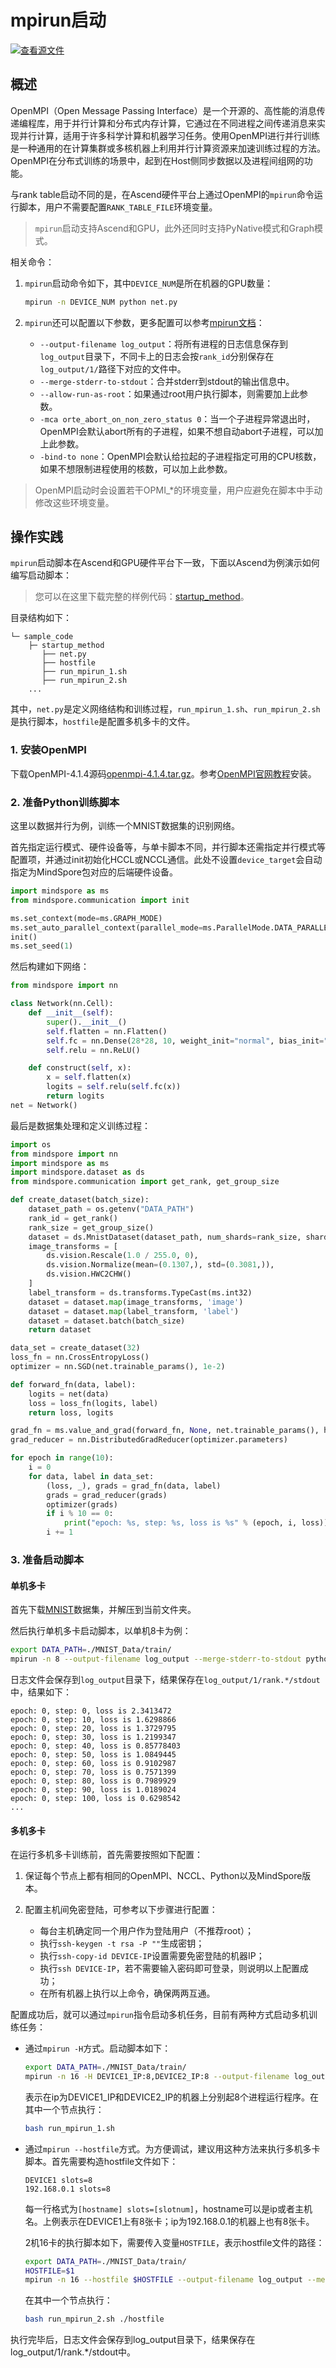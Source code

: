 # mpirun启动

[![查看源文件](https://mindspore-website.obs.cn-north-4.myhuaweicloud.com/website-images/br_base/resource/_static/logo_source.svg)](https://gitee.com/mindspore/docs/blob/br_base/tutorials/experts/source_zh_cn/parallel/mpirun.md)

## 概述

OpenMPI（Open Message Passing Interface）是一个开源的、高性能的消息传递编程库，用于并行计算和分布式内存计算，它通过在不同进程之间传递消息来实现并行计算，适用于许多科学计算和机器学习任务。使用OpenMPI进行并行训练是一种通用的在计算集群或多核机器上利用并行计算资源来加速训练过程的方法。OpenMPI在分布式训练的场景中，起到在Host侧同步数据以及进程间组网的功能。

与rank table启动不同的是，在Ascend硬件平台上通过OpenMPI的`mpirun`命令运行脚本，用户不需要配置`RANK_TABLE_FILE`环境变量。

> `mpirun`启动支持Ascend和GPU，此外还同时支持PyNative模式和Graph模式。

相关命令：

1. `mpirun`启动命令如下，其中`DEVICE_NUM`是所在机器的GPU数量：

    ```bash
    mpirun -n DEVICE_NUM python net.py
    ```

2. `mpirun`还可以配置以下参数，更多配置可以参考[mpirun文档](https://www.open-mpi.org/doc/current/man1/mpirun.1.php)：

    - `--output-filename log_output`：将所有进程的日志信息保存到`log_output`目录下，不同卡上的日志会按`rank_id`分别保存在`log_output/1/`路径下对应的文件中。
    - `--merge-stderr-to-stdout`：合并stderr到stdout的输出信息中。
    - `--allow-run-as-root`：如果通过root用户执行脚本，则需要加上此参数。
    - `-mca orte_abort_on_non_zero_status 0`：当一个子进程异常退出时，OpenMPI会默认abort所有的子进程，如果不想自动abort子进程，可以加上此参数。
    - `-bind-to none`：OpenMPI会默认给拉起的子进程指定可用的CPU核数，如果不想限制进程使用的核数，可以加上此参数。

> OpenMPI启动时会设置若干OPMI_*的环境变量，用户应避免在脚本中手动修改这些环境变量。

## 操作实践

`mpirun`启动脚本在Ascend和GPU硬件平台下一致，下面以Ascend为例演示如何编写启动脚本：

> 您可以在这里下载完整的样例代码：[startup_method](https://gitee.com/mindspore/docs/tree/br_base/docs/sample_code/startup_method)。

目录结构如下：

```text
└─ sample_code
    ├─ startup_method
       ├── net.py
       ├── hostfile
       ├── run_mpirun_1.sh
       ├── run_mpirun_2.sh
    ...
```

其中，`net.py`是定义网络结构和训练过程，`run_mpirun_1.sh`、`run_mpirun_2.sh`是执行脚本，`hostfile`是配置多机多卡的文件。

### 1. 安装OpenMPI

下载OpenMPI-4.1.4源码[openmpi-4.1.4.tar.gz](https://www.open-mpi.org/software/ompi/v4.1/)。参考[OpenMPI官网教程](https://www.open-mpi.org/faq/?category=building#easy-build)安装。

### 2. 准备Python训练脚本

这里以数据并行为例，训练一个MNIST数据集的识别网络。

首先指定运行模式、硬件设备等，与单卡脚本不同，并行脚本还需指定并行模式等配置项，并通过init初始化HCCL或NCCL通信。此处不设置`device_target`会自动指定为MindSpore包对应的后端硬件设备。

```python
import mindspore as ms
from mindspore.communication import init

ms.set_context(mode=ms.GRAPH_MODE)
ms.set_auto_parallel_context(parallel_mode=ms.ParallelMode.DATA_PARALLEL, gradients_mean=True)
init()
ms.set_seed(1)
```

然后构建如下网络：

```python
from mindspore import nn

class Network(nn.Cell):
    def __init__(self):
        super().__init__()
        self.flatten = nn.Flatten()
        self.fc = nn.Dense(28*28, 10, weight_init="normal", bias_init="zeros")
        self.relu = nn.ReLU()

    def construct(self, x):
        x = self.flatten(x)
        logits = self.relu(self.fc(x))
        return logits
net = Network()
```

最后是数据集处理和定义训练过程：

```python
import os
from mindspore import nn
import mindspore as ms
import mindspore.dataset as ds
from mindspore.communication import get_rank, get_group_size

def create_dataset(batch_size):
    dataset_path = os.getenv("DATA_PATH")
    rank_id = get_rank()
    rank_size = get_group_size()
    dataset = ds.MnistDataset(dataset_path, num_shards=rank_size, shard_id=rank_id)
    image_transforms = [
        ds.vision.Rescale(1.0 / 255.0, 0),
        ds.vision.Normalize(mean=(0.1307,), std=(0.3081,)),
        ds.vision.HWC2CHW()
    ]
    label_transform = ds.transforms.TypeCast(ms.int32)
    dataset = dataset.map(image_transforms, 'image')
    dataset = dataset.map(label_transform, 'label')
    dataset = dataset.batch(batch_size)
    return dataset

data_set = create_dataset(32)
loss_fn = nn.CrossEntropyLoss()
optimizer = nn.SGD(net.trainable_params(), 1e-2)

def forward_fn(data, label):
    logits = net(data)
    loss = loss_fn(logits, label)
    return loss, logits

grad_fn = ms.value_and_grad(forward_fn, None, net.trainable_params(), has_aux=True)
grad_reducer = nn.DistributedGradReducer(optimizer.parameters)

for epoch in range(10):
    i = 0
    for data, label in data_set:
        (loss, _), grads = grad_fn(data, label)
        grads = grad_reducer(grads)
        optimizer(grads)
        if i % 10 == 0:
            print("epoch: %s, step: %s, loss is %s" % (epoch, i, loss))
        i += 1
```

### 3. 准备启动脚本

#### 单机多卡

首先下载[MNIST](http://mindspore-website.obs.cn-north-4.myhuaweicloud.com/notebook/datasets/MNIST_Data.zip)数据集，并解压到当前文件夹。

然后执行单机多卡启动脚本，以单机8卡为例：

```bash
export DATA_PATH=./MNIST_Data/train/
mpirun -n 8 --output-filename log_output --merge-stderr-to-stdout python net.py
```

日志文件会保存到`log_output`目录下，结果保存在`log_output/1/rank.*/stdout`中，结果如下：

```text
epoch: 0, step: 0, loss is 2.3413472
epoch: 0, step: 10, loss is 1.6298866
epoch: 0, step: 20, loss is 1.3729795
epoch: 0, step: 30, loss is 1.2199347
epoch: 0, step: 40, loss is 0.85778403
epoch: 0, step: 50, loss is 1.0849445
epoch: 0, step: 60, loss is 0.9102987
epoch: 0, step: 70, loss is 0.7571399
epoch: 0, step: 80, loss is 0.7989929
epoch: 0, step: 90, loss is 1.0189024
epoch: 0, step: 100, loss is 0.6298542
...
```

#### 多机多卡

在运行多机多卡训练前，首先需要按照如下配置：

1. 保证每个节点上都有相同的OpenMPI、NCCL、Python以及MindSpore版本。

2. 配置主机间免密登陆，可参考以下步骤进行配置：
    - 每台主机确定同一个用户作为登陆用户（不推荐root）；
    - 执行`ssh-keygen -t rsa -P ""`生成密钥；
    - 执行`ssh-copy-id DEVICE-IP`设置需要免密登陆的机器IP；
    - 执行`ssh DEVICE-IP`，若不需要输入密码即可登录，则说明以上配置成功；
    - 在所有机器上执行以上命令，确保两两互通。

配置成功后，就可以通过`mpirun`指令启动多机任务，目前有两种方式启动多机训练任务：

- 通过`mpirun -H`方式。启动脚本如下：

    ```bash
    export DATA_PATH=./MNIST_Data/train/
    mpirun -n 16 -H DEVICE1_IP:8,DEVICE2_IP:8 --output-filename log_output --merge-stderr-to-stdout python net.py
    ```

    表示在ip为DEVICE1_IP和DEVICE2_IP的机器上分别起8个进程运行程序。在其中一个节点执行：

    ```bash
    bash run_mpirun_1.sh
    ```

- 通过`mpirun --hostfile`方式。为方便调试，建议用这种方法来执行多机多卡脚本。首先需要构造hostfile文件如下：

    ```text
    DEVICE1 slots=8
    192.168.0.1 slots=8
    ```

    每一行格式为`[hostname] slots=[slotnum]`，hostname可以是ip或者主机名。上例表示在DEVICE1上有8张卡；ip为192.168.0.1的机器上也有8张卡。

    2机16卡的执行脚本如下，需要传入变量`HOSTFILE`，表示hostfile文件的路径：

    ```bash
    export DATA_PATH=./MNIST_Data/train/
    HOSTFILE=$1
    mpirun -n 16 --hostfile $HOSTFILE --output-filename log_output --merge-stderr-to-stdout python net.sh
    ```

    在其中一个节点执行：

    ```bash
    bash run_mpirun_2.sh ./hostfile
    ```

执行完毕后，日志文件会保存到log_output目录下，结果保存在log_output/1/rank.*/stdout中。